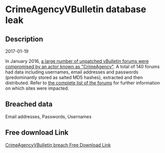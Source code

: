 # CrimeAgencyVBulletin database leak

## Description

2017-01-19

In January 2016, <a href="http://news.softpedia.com/news/vbulletin-hack-exposes-820-000-accounts-from-126-forums-513416.shtml" target="_blank" rel="noopener">a large number of unpatched vBulletin forums were compromised by an actor known as &quot;CrimeAgency&quot;</a>. A total of 140 forums had data including usernames, email addresses and passwords (predominantly stored as salted MD5 hashes), extracted and then distributed. Refer to <a href="https://troyhunt.com/i-just-added-another-140-data-breaches-to-have-i-been-pwned" target="_blank" rel="noopener">the complete list of the forums</a> for further information on which sites were impacted.

## Breached data

Email addresses, Passwords, Usernames

## Free download Link

[CrimeAgencyVBulletin breach Free Download Link](https://link-to.net/1229997/776.9649896848896/dynamic/?r=aHR0cHM6Ly93d3cubWVkaWFmaXJlLmNvbS92aWV3L3Q0OW5weENBbmZKSldhaC8vZmlsZQ==)